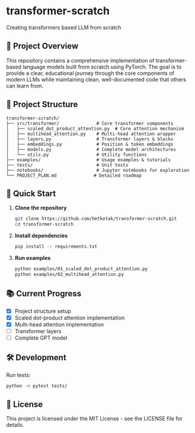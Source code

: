 # transformer-scratch
Creating transformers based LLM from scratch

## 🎯 Project Overview

This repository contains a comprehensive implementation of transformer-based language models built from scratch using PyTorch. The goal is to provide a clear, educational journey through the core components of modern LLMs while maintaining clean, well-documented code that others can learn from.

## 📁 Project Structure

```
transformer-scratch/
├── src/transformer/              # Core transformer components
│   ├── scaled_dot_product_attention.py  # Core attention mechanism  
│   ├── multihead_attention.py    # Multi-head attention wrapper
│   ├── layers.py                 # Transformer layers & blocks
│   ├── embeddings.py             # Position & token embeddings
│   ├── models.py                 # Complete model architectures
│   └── utils.py                  # Utility functions
├── examples/                     # Usage examples & tutorials
├── tests/                        # Unit tests
├── notebooks/                    # Jupyter notebooks for exploration
└── PROJECT_PLAN.md              # Detailed roadmap
```

## 🚀 Quick Start

1. **Clone the repository**
   ```bash
   git clone https://github.com/hetkotak/transformer-scratch.git
   cd transformer-scratch
   ```

2. **Install dependencies**
   ```bash
   pip install -r requirements.txt
   ```

3. **Run examples**
   ```bash
   python examples/01_scaled_dot_product_attention.py
   python examples/02_multihead_attention.py
   ```

## 📚 Current Progress

- [x] Project structure setup
- [x] Scaled dot-product attention implementation
- [x] Multi-head attention implementation
- [ ] Transformer layers
- [ ] Complete GPT model

## 🛠️ Development

Run tests:
```bash
python -m pytest tests/
```

## 📄 License

This project is licensed under the MIT License - see the LICENSE file for details.
